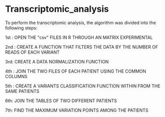 # Transcriptomic_analysis

To perform the transcriptomic analysis, the algorithm was divided into the following steps:

1st : OPEN THE "csv" FILES IN R THROUGH AN MATRIX EXPERIMENTAL

2nd : CREATE A FUNCTION THAT FILTERS THE DATA BY THE NUMBER OF READS OF EACH VARIANT

3rd: CREATE A DATA NORMALIZATION FUNCTION

4th : JOIN THE TWO FILES OF EACH PATIENT USING THE COMMON COLUMNS

5th : CREATE A VARIANTS CLASSIFICATION FUNCTION WITHIN FROM THE SAME PATIENTS

6th: JOIN THE TABLES OF TWO DIFFERENT PATIENTS

7th: FIND THE MAXIMUM VARIATION POINTS AMONG THE PATIENTS
